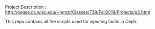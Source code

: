 Project Description : http://pages.cs.wisc.edu/~remzi/Classes/739/Fall2018/Projects/p2.html

This repo contains all the scripts used for injecting faults in Ceph.
